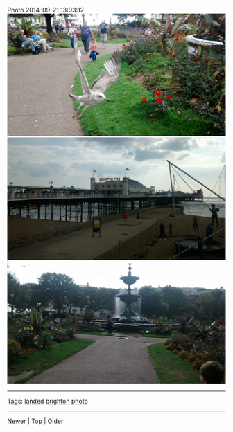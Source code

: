 <!--
title: Photo 2014-09-21 13
date: 2020-06-28T14:55:35.557Z
tags: landed, brighton, photo
-->








Photo 2014-09-21 13:03:12
![](98051040887-0.jpg)
![](98051040887-1.jpg)
![](98051040887-2.jpg)

<!--BOTTOM-POST-NAVIGATION-->
---

[Tags](tags.md): [landed](tag-landed.md) [brighton](tag-brighton.md) [photo](tag-photo.md)

---

[Newer](98045333542.md) | [Top](index.md) | [Older](98653184862.md)